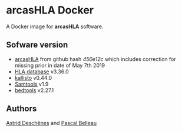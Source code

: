 
# arcasHLA Docker


A Docker image for **arcasHLA** software.

## Sofware version

* [arcasHLA](https://github.com/RabadanLab/arcasHLA) from github hash _450e12c_ which includes correction for missing prior in date of May 7th 2019
* [HLA database](https://github.com/ANHIG/IMGTHLA) v3.36.0
* [kallisto](https://github.com/pachterlab/kallisto) v0.44.0 
* [Samtools](https://github.com/samtools/samtools/) v1.9
* [bedtools](https://github.com/arq5x/bedtools2) v2.27.1


## Authors ##

[Astrid Desch&ecirc;nes](http://ca.linkedin.com/in/astriddeschenes "Astrid Desch&ecirc;nes")
and
[Pascal Belleau](http://ca.linkedin.com/in/pascalbelleau "Pascal Belleau")
